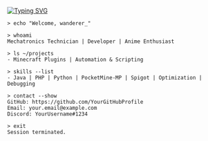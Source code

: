 <a href="https://git.io/typing-svg"><img src="https://readme-typing-svg.demolab.com?font=Pixelify+Sans&size=25&pause=1000&color=13F7A9&center=true&width=500&height=70&lines=welcome+to+my+epic+github+profile;hope+you+will+enjoy+your+stay+%3A);why+are+you+still+here%3F;please+dont+hurt+me;stop+looking+at+me+like+that;im+not+weird...+you+are;please+leave+%3A);i+think+its+time+for+you+to+leave" alt="Typing SVG" /></a>

```shell
> echo "Welcome, wanderer_"

> whoami
Mechatronics Technician | Developer | Anime Enthusiast

> ls ~/projects
- Minecraft Plugins | Automation & Scripting

> skills --list
- Java | PHP | Python | PocketMine-MP | Spigot | Optimization | Debugging

> contact --show
GitHub: https://github.com/YourGitHubProfile
Email: your.email@example.com
Discord: YourUsername#1234

> exit
Session terminated.
```
